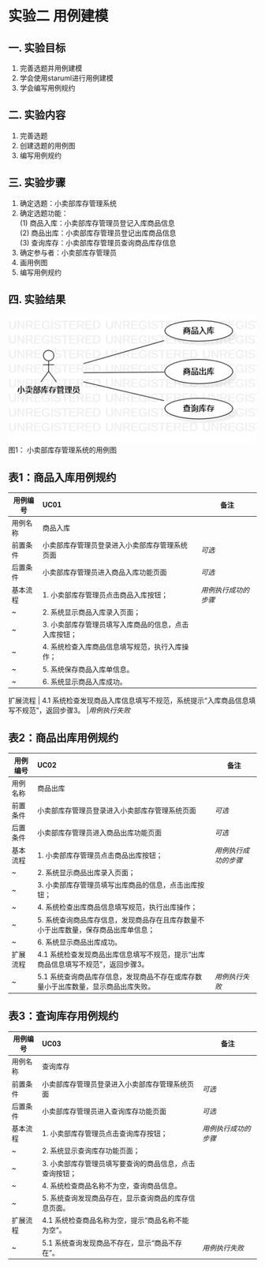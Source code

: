 # 实验二 用例建模

## 一. 实验目标
1. 完善选题并用例建模
2. 学会使用staruml进行用例建模
3. 学会编写用例规约

## 二. 实验内容
1. 完善选题
2. 创建选题的用例图
3. 编写用例规约

## 三. 实验步骤

1. 确定选题：小卖部库存管理系统  
2. 确定选题功能：  
  (1) 商品入库：小卖部库存管理员登记入库商品信息  
  (2) 商品出库：小卖部库存管理员登记出库商品信息  
  (3) 查询库存：小卖部库存管理员查询商品库存信息  
3. 确定参与者：小卖部库存管理员  
4. 画用例图  
5. 编写用例规约

## 四. 实验结果

![用例图](./lab2_UseCaseDiagram.jpg)  
图1： 小卖部库存管理系统的用例图

## 表1：商品入库用例规约 

用例编号  | UC01 | 备注  
-|:-|-  
用例名称  | 商品入库  |   
前置条件  | 小卖部库存管理员登录进入小卖部库存管理系统页面  | *可选*   
后置条件  | 小卖部库存管理员进入商品入库功能页面     | *可选*   
基本流程  | 1. 小卖部库存管理员点击商品入库按钮；  |*用例执行成功的步骤*    
~| 2. 系统显示商品入库录入页面；  |   
~| 3. 小卖部库存管理员填写入库商品的信息，点击入库按钮；  |   
~| 4. 系统检查入库商品信息填写规范，执行入库操作；  |
~| 5. 系统保存商品入库单信息。  |   
~| 6. 系统显示商品入库成功。  | 

扩展流程  | 4.1 系统检查发现商品入库信息填写不规范，系统提示“入库商品信息填写不规范”，返回步骤3。 |*用例执行失败*    

## 表2：商品出库用例规约 

用例编号  | UC02 | 备注  
-|:-|-  
用例名称  | 商品出库  |   
前置条件  | 小卖部库存管理员登录进入小卖部库存管理系统页面   | *可选*   
后置条件  | 小卖部库存管理员进入商品出库功能页面     | *可选*   
基本流程  | 1. 小卖部库存管理员点击商品出库按钮；  |*用例执行成功的步骤*    
~| 2. 系统显示商品出库录入页面；  |   
~| 3. 小卖部库存管理员填写出库商品的信息，点击出库按钮；  |   
~| 4. 系统检查出库商品信息填写规范，执行出库操作；  |   
~| 5. 系统查询商品库存信息，发现商品存在且库存数量不小于出库数量，保存商品出库单信息；  |
~| 6. 系统显示商品出库成功。  |    
扩展流程  | 4.1 系统检查发现商品出库信息填写不规范，提示“出库商品信息填写不规范”，返回步骤3。 |
~| 5.1 系统查询商品库存信息，发现商品不存在或库存数量小于出库数量，显示商品出库失败。 |*用例执行失败*   

## 表3：查询库存用例规约 

用例编号  | UC03 | 备注  
-|:-|-  
用例名称  | 查询库存  |   
前置条件  | 小卖部库存管理员登录进入小卖部库存管理系统页面  | *可选*   
后置条件  | 小卖部库存管理员进入查询库存功能页面     | *可选*   
基本流程  | 1. 小卖部库存管理员点击查询库存按钮；  |*用例执行成功的步骤*    
~| 2. 系统显示查询库存功能页面；  |   
~| 3. 小卖部库存管理员填写要查询的商品信息，点击查询按钮；  |
~| 4. 系统检查商品名称不为空，查询商品信息。  |   
~| 5. 系统查询发现商品存在，显示查询商品的库存信息页面。  |   
扩展流程  | 4.1 系统检查商品名称为空，提示“商品名称不能为空”。 |
~| 5.1 系统查询发现商品不存在，显示“商品不存在”。  | *用例执行失败*   
